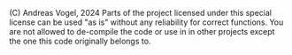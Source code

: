 (C) Andreas Vogel, 2024
Parts of the project licensed under this special license can be used "as is" without any reliability for correct functions.
You are not allowed to de-compile the code or use in in other projects except the one this code originally belongs to.
